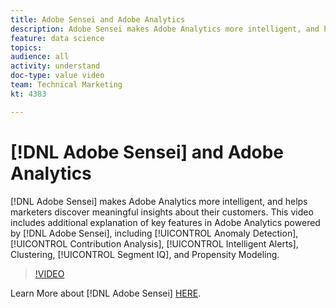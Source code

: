 ```yaml
---
title: Adobe Sensei and Adobe Analytics
description: Adobe Sensei makes Adobe Analytics more intelligent, and helps marketers discover meaningful insights about their customers. This video includes additional explanation of key features in Adobe Analytics powered by Adobe Sensei, including Anomaly Detection, Contribution Analysis, Intelligent Alerts, Clustering, Segment IQ, and Propensity Modeling.
feature: data science
topics: 
audience: all
activity: understand
doc-type: value video
team: Technical Marketing
kt: 4383

---
```


# [!DNL Adobe Sensei] and Adobe Analytics

[!DNL Adobe Sensei] makes Adobe Analytics more intelligent, and helps marketers discover meaningful insights about their customers. This video includes additional explanation of key features in Adobe Analytics powered by [!DNL Adobe Sensei], including [!UICONTROL Anomaly Detection], [!UICONTROL Contribution Analysis], [!UICONTROL Intelligent Alerts], Clustering, [!UICONTROL Segment IQ], and Propensity Modeling.

>[!VIDEO](https://video.tv.adobe.com/v/31500/?quality=12)

Learn More about [!DNL Adobe Sensei] [HERE](https://www.adobe.com/sensei.html).
